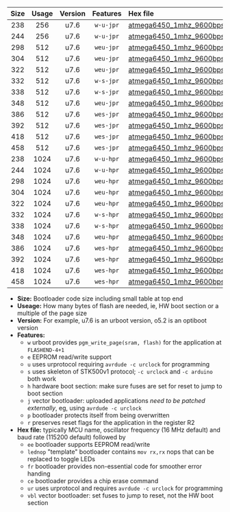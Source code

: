 |Size|Usage|Version|Features|Hex file|
|:-:|:-:|:-:|:-:|:--|
|238|256|u7.6|`w-u-jpr`|[atmega6450_1mhz_9600bps_ur_vbl.hex](https://raw.githubusercontent.com/stefanrueger/urboot/main//atmega6450_1mhz_9600bps_ur_vbl.hex)|
|244|256|u7.6|`w-u-jpr`|[atmega6450_1mhz_9600bps_lednop_ur_vbl.hex](https://raw.githubusercontent.com/stefanrueger/urboot/main//atmega6450_1mhz_9600bps_lednop_ur_vbl.hex)|
|298|512|u7.6|`weu-jpr`|[atmega6450_1mhz_9600bps_ee_ur_vbl.hex](https://raw.githubusercontent.com/stefanrueger/urboot/main//atmega6450_1mhz_9600bps_ee_ur_vbl.hex)|
|304|512|u7.6|`weu-jpr`|[atmega6450_1mhz_9600bps_ee_lednop_ur_vbl.hex](https://raw.githubusercontent.com/stefanrueger/urboot/main//atmega6450_1mhz_9600bps_ee_lednop_ur_vbl.hex)|
|322|512|u7.6|`weu-jpr`|[atmega6450_1mhz_9600bps_ee_lednop_fr_ur_vbl.hex](https://raw.githubusercontent.com/stefanrueger/urboot/main//atmega6450_1mhz_9600bps_ee_lednop_fr_ur_vbl.hex)|
|332|512|u7.6|`w-s-jpr`|[atmega6450_1mhz_9600bps_vbl.hex](https://raw.githubusercontent.com/stefanrueger/urboot/main//atmega6450_1mhz_9600bps_vbl.hex)|
|338|512|u7.6|`w-s-jpr`|[atmega6450_1mhz_9600bps_lednop_vbl.hex](https://raw.githubusercontent.com/stefanrueger/urboot/main//atmega6450_1mhz_9600bps_lednop_vbl.hex)|
|348|512|u7.6|`weu-jpr`|[atmega6450_1mhz_9600bps_ee_lednop_fr_ce_ur_vbl.hex](https://raw.githubusercontent.com/stefanrueger/urboot/main//atmega6450_1mhz_9600bps_ee_lednop_fr_ce_ur_vbl.hex)|
|386|512|u7.6|`wes-jpr`|[atmega6450_1mhz_9600bps_ee_vbl.hex](https://raw.githubusercontent.com/stefanrueger/urboot/main//atmega6450_1mhz_9600bps_ee_vbl.hex)|
|392|512|u7.6|`wes-jpr`|[atmega6450_1mhz_9600bps_ee_lednop_vbl.hex](https://raw.githubusercontent.com/stefanrueger/urboot/main//atmega6450_1mhz_9600bps_ee_lednop_vbl.hex)|
|418|512|u7.6|`wes-jpr`|[atmega6450_1mhz_9600bps_ee_lednop_fr_vbl.hex](https://raw.githubusercontent.com/stefanrueger/urboot/main//atmega6450_1mhz_9600bps_ee_lednop_fr_vbl.hex)|
|458|512|u7.6|`wes-jpr`|[atmega6450_1mhz_9600bps_ee_lednop_fr_ce_vbl.hex](https://raw.githubusercontent.com/stefanrueger/urboot/main//atmega6450_1mhz_9600bps_ee_lednop_fr_ce_vbl.hex)|
|238|1024|u7.6|`w-u-hpr`|[atmega6450_1mhz_9600bps_ur.hex](https://raw.githubusercontent.com/stefanrueger/urboot/main//atmega6450_1mhz_9600bps_ur.hex)|
|244|1024|u7.6|`w-u-hpr`|[atmega6450_1mhz_9600bps_lednop_ur.hex](https://raw.githubusercontent.com/stefanrueger/urboot/main//atmega6450_1mhz_9600bps_lednop_ur.hex)|
|298|1024|u7.6|`weu-hpr`|[atmega6450_1mhz_9600bps_ee_ur.hex](https://raw.githubusercontent.com/stefanrueger/urboot/main//atmega6450_1mhz_9600bps_ee_ur.hex)|
|304|1024|u7.6|`weu-hpr`|[atmega6450_1mhz_9600bps_ee_lednop_ur.hex](https://raw.githubusercontent.com/stefanrueger/urboot/main//atmega6450_1mhz_9600bps_ee_lednop_ur.hex)|
|322|1024|u7.6|`weu-hpr`|[atmega6450_1mhz_9600bps_ee_lednop_fr_ur.hex](https://raw.githubusercontent.com/stefanrueger/urboot/main//atmega6450_1mhz_9600bps_ee_lednop_fr_ur.hex)|
|332|1024|u7.6|`w-s-hpr`|[atmega6450_1mhz_9600bps.hex](https://raw.githubusercontent.com/stefanrueger/urboot/main//atmega6450_1mhz_9600bps.hex)|
|338|1024|u7.6|`w-s-hpr`|[atmega6450_1mhz_9600bps_lednop.hex](https://raw.githubusercontent.com/stefanrueger/urboot/main//atmega6450_1mhz_9600bps_lednop.hex)|
|348|1024|u7.6|`weu-hpr`|[atmega6450_1mhz_9600bps_ee_lednop_fr_ce_ur.hex](https://raw.githubusercontent.com/stefanrueger/urboot/main//atmega6450_1mhz_9600bps_ee_lednop_fr_ce_ur.hex)|
|386|1024|u7.6|`wes-hpr`|[atmega6450_1mhz_9600bps_ee.hex](https://raw.githubusercontent.com/stefanrueger/urboot/main//atmega6450_1mhz_9600bps_ee.hex)|
|392|1024|u7.6|`wes-hpr`|[atmega6450_1mhz_9600bps_ee_lednop.hex](https://raw.githubusercontent.com/stefanrueger/urboot/main//atmega6450_1mhz_9600bps_ee_lednop.hex)|
|418|1024|u7.6|`wes-hpr`|[atmega6450_1mhz_9600bps_ee_lednop_fr.hex](https://raw.githubusercontent.com/stefanrueger/urboot/main//atmega6450_1mhz_9600bps_ee_lednop_fr.hex)|
|458|1024|u7.6|`wes-hpr`|[atmega6450_1mhz_9600bps_ee_lednop_fr_ce.hex](https://raw.githubusercontent.com/stefanrueger/urboot/main//atmega6450_1mhz_9600bps_ee_lednop_fr_ce.hex)|

- **Size:** Bootloader code size including small table at top end
- **Useage:** How many bytes of flash are needed, ie, HW boot section or a multiple of the page size
- **Version:** For example, u7.6 is an urboot version, o5.2 is an optiboot version
- **Features:**
  + `w` urboot provides `pgm_write_page(sram, flash)` for the application at `FLASHEND-4+1`
  + `e` EEPROM read/write support
  + `u` uses urprotocol requiring `avrdude -c urclock` for programming
  + `s` uses skeleton of STK500v1 protocol; `-c urclock` and `-c arduino` both work
  + `h` hardware boot section: make sure fuses are set for reset to jump to boot section
  + `j` vector bootloader: uploaded applications *need to be patched externally*, eg, using `avrdude -c urclock`
  + `p` bootloader protects itself from being overwritten
  + `r` preserves reset flags for the application in the register R2
- **Hex file:** typically MCU name, oscillator frequency (16 MHz default) and baud rate (115200 default) followed by
  + `ee` bootloader supports EEPROM read/write
  + `lednop` "template" bootloader contains `mov rx,rx` nops that can be replaced to toggle LEDs
  + `fr` bootloader provides non-essential code for smoother error handing
  + `ce` bootloader provides a chip erase command
  + `ur` uses urprotocol and requires `avrdude -c urclock` for programming
  + `vbl` vector bootloader: set fuses to jump to reset, not the HW boot section
